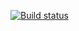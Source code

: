 [![Build status](https://ci.appveyor.com/api/projects/status/80rldcmkba459id1?svg=true)](https://ci.appveyor.com/project/valerie-sidman/yarn-cd)

